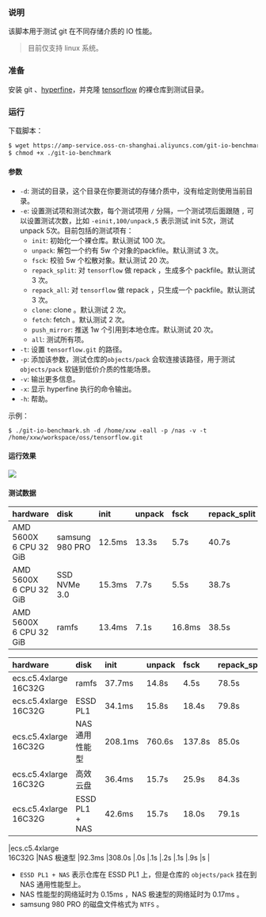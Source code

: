 ### 说明
该脚本用于测试 git 在不同存储介质的 IO 性能。
> 目前仅支持 linux 系统。

### 准备
安装 git 、[hyperfine](https://github.com/sharkdp/hyperfine/releases)，并克隆 [tensorflow](https://github.com/tensorflow/tensorflow.git) 的裸仓库到测试目录。

### 运行
下载脚本：
```sh
$ wget https://amp-service.oss-cn-shanghai.aliyuncs.com/git-io-benchmark
$ chmod +x ./git-io-benchmark
```

#### 参数
* `-d`: 测试的目录，这个目录在你要测试的存储介质中，没有给定则使用当前目录。
* `-e`: 设置测试项和测试次数，每个测试项用 `/` 分隔，一个测试项后面跟随 `,` 可以设置测试次数，比如 `-einit,100/unpack,5` 表示测试 init 5次，测试 unpack 5次。目前包括的测试项有：
    - `init`: 初始化一个裸仓库。默认测试 100 次。
    - `unpack`: 解包一个约有 5w 个对象的packfile。默认测试 3 次。
    - `fsck`: 校验 5w 个松散对象。默认测试 20 次。
    - `repack_split`: 对 `tensorflow` 做 repack ，生成多个 packfile。默认测试 3 次。
    - `repack_all`: 对 `tensorflow` 做 repack ，只生成一个 packfile。默认测试 3 次。
    - `clone`: clone 。默认测试 2 次。
    - `fetch`: fetch 。默认测试 2 次。
    - `push_mirror`: 推送 1w 个引用到本地仓库。默认测试 20 次。
    - `all`: 测试所有项。
* `-t`: 设置 `tensorflow.git` 的路径。
* `-p`: 添加该参数，测试仓库的`objects/pack` 会软连接该路径，用于测试 `objects/pack` 软链到低价介质的性能场景。
* `-v`: 输出更多信息。
* `-x`: 显示 hyperfine 执行的命令输出。
* `-h`: 帮助。

示例：
```
$ ./git-io-benchmark.sh -d /home/xxw -eall -p /nas -v -t /home/xxw/workspace/oss/tensorflow.git
```
#### 运行效果
![](https://img.alicdn.com/imgextra/i1/O1CN01PmoJZ920n2rLmSEDc_!!6000000006893-2-tps-2624-1468.png)


#### 测试数据

|hardware                   |disk           |init   |unpack |fsck   |repack_split   |repack_all |clone  |fetch  |push_mirror|
|:-|:-|:-|:-|:-|:-|:-|:-|:-|:-|
|AMD 5600X <br/>6 CPU 32 GiB|samsung 980 PRO|12.5ms |13.3s  |5.7s   |40.7s          |33.5s      |20.7s  |24.1s  |2.3s       |
|AMD 5600X <br/>6 CPU 32 GiB|SSD NVMe 3.0   |15.3ms |7.7s   |5.5s   |38.7s          |32.7s      |19.1s  |21.7s  |466.9ms    |
|AMD 5600X <br/>6 CPU 32 GiB|ramfs          |13.4ms |7.1s   |16.8ms |38.5s          |31.7s      |18.5s  |20.7s  |64.7ms     |

|hardware                   |disk           |init   |unpack |fsck   |repack_split   |repack_all |clone  |fetch  |push_mirror|
|:-|:-|:-|:-|:-|:-|:-|:-|:-|:-|
|ecs.c5.4xlarge <br/>16C32G |ramfs          |37.7ms |14.8s  |4.5s   |78.5s          |63.5s      |52.1s  |58.7s  |156.7ms    |
|ecs.c5.4xlarge <br/>16C32G |ESSD PL1       |34.1ms |15.8s  |18.4s  |79.8s          |64.5s      |53.1s  |59.6s  |2.6s       |
|ecs.c5.4xlarge <br/>16C32G |NAS 通用性能型  |208.1ms |760.6s |137.8s |85.0s          |69.8s       |57.8s  |70.2s  |43.3s      |
|ecs.c5.4xlarge <br/>16C32G |高效云盘        |36.4ms |15.7s   |25.9s  |84.3s          |69.0s      |55.0s  |61.6s  |4.6s       |
|ecs.c5.4xlarge <br/>16C32G |ESSD PL1 + NAS |42.6ms |15.7s  |18.0s  |79.1s          |66.2s      |53.1s  |63.9s   |s       |

|ecs.c5.4xlarge <br/>16C32G |NAS 极速型      |92.3ms |308.0s  |.0s  |.1s          |.2s      |.1s  |.9s   |s       |

* `ESSD PL1 + NAS` 表示仓库在 ESSD PL1 上，但是仓库的 `objects/pack` 挂在到 NAS 通用性能型上。
* NAS 性能型的网络延时为 0.15ms ，NAS 极速型的网络延时为 0.17ms 。
* samsung 980 PRO 的磁盘文件格式为 `NTFS` 。
